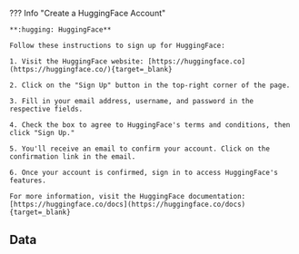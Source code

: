 ??? Info "Create a HuggingFace Account"

    **:hugging: HuggingFace**
    
    Follow these instructions to sign up for HuggingFace:
    
    1. Visit the HuggingFace website: [https://huggingface.co](https://huggingface.co/){target=_blank}
    
    2. Click on the "Sign Up" button in the top-right corner of the page.
    
    3. Fill in your email address, username, and password in the respective fields.
    
    4. Check the box to agree to HuggingFace's terms and conditions, then click "Sign Up."
    
    5. You'll receive an email to confirm your account. Click on the confirmation link in the email.
    
    6. Once your account is confirmed, sign in to access HuggingFace's features.
    
    For more information, visit the HuggingFace documentation: [https://huggingface.co/docs](https://huggingface.co/docs){target=_blank}

## Data